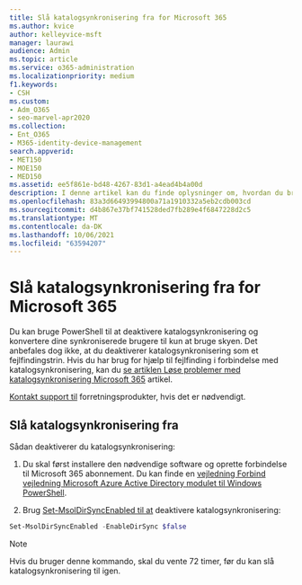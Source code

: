 ```yaml
---
title: Slå katalogsynkronisering fra for Microsoft 365
ms.author: kvice
author: kelleyvice-msft
manager: laurawi
audience: Admin
ms.topic: article
ms.service: o365-administration
ms.localizationpriority: medium
f1.keywords:
- CSH
ms.custom:
- Adm_O365
- seo-marvel-apr2020
ms.collection:
- Ent_O365
- M365-identity-device-management
search.appverid:
- MET150
- MOE150
- MED150
ms.assetid: ee5f861e-bd48-4267-83d1-a4ead4b4a00d
description: I denne artikel kan du finde oplysninger om, hvordan du bruger PowerShell til at deaktivere katalogsynkronisering for Microsoft 365.
ms.openlocfilehash: 83a3d66493994800a71a1910332a5eb2cdb003cd
ms.sourcegitcommit: d4b867e37bf741528ded7fb289e4f6847228d2c5
ms.translationtype: MT
ms.contentlocale: da-DK
ms.lasthandoff: 10/06/2021
ms.locfileid: "63594207"
---
```

# <a name="turn-off-directory-synchronization-for-microsoft-365"></a>Slå katalogsynkronisering fra for Microsoft 365
Du kan bruge PowerShell til at deaktivere katalogsynkronisering og konvertere dine synkroniserede brugere til kun at bruge skyen. Det anbefales dog ikke, at du deaktiverer katalogsynkronisering som et fejlfindingstrin. Hvis du har brug for hjælp til fejlfinding i forbindelse med katalogsynkronisering, kan du [se artiklen Løse problemer med katalogsynkronisering Microsoft 365](fix-problems-with-directory-synchronization.md) artikel. 
  
[Kontakt support til](https://support.office.com/article/32a17ca7-6fa0-4870-8a8d-e25ba4ccfd4b) forretningsprodukter, hvis det er nødvendigt.
  
## <a name="turn-off-directory-synchronization"></a>Slå katalogsynkronisering fra  
Sådan deaktiverer du katalogsynkronisering:
  
1. Du skal først installere den nødvendige software og oprette forbindelse til Microsoft 365 abonnement. Du kan finde en [vejledning Forbind vejledning Microsoft Azure Active Directory modulet til Windows PowerShell](connect-to-microsoft-365-powershell.md#connect-with-the-microsoft-azure-active-directory-module-for-windows-powershell).
    
2. Brug [Set-MsolDirSyncEnabled til at](/previous-versions/azure/dn194097(v=azure.100)) deaktivere katalogsynkronisering: 
    
  ```powershell
  Set-MsolDirSyncEnabled -EnableDirSync $false
  ```

>[!Note]
>Hvis du bruger denne kommando, skal du vente 72 timer, før du kan slå katalogsynkronisering til igen.
>
